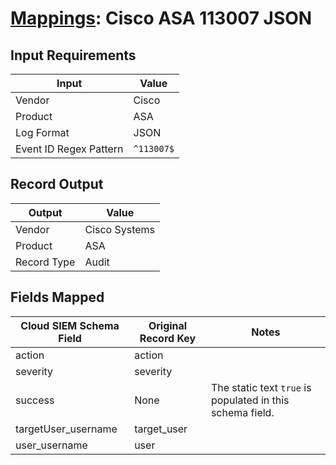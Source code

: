 # [Mappings](README.md): Cisco ASA 113007 JSON

## Input Requirements

|Input|Value|
|-----|-----|
|Vendor|Cisco|
|Product|ASA|
|Log Format|JSON|
|Event ID Regex Pattern|`^113007$`|

## Record Output

|Output|Value|
|------|-----|
|Vendor|Cisco Systems|
|Product|ASA|
|Record Type|Audit|

## Fields Mapped

|Cloud SIEM Schema Field|Original Record Key|Notes|
|-----------------------|-------------------|-----|
|action|action||
|severity|severity||
|success|None|The static text `true` is populated in this schema field.|
|targetUser_username|target_user||
|user_username|user||

